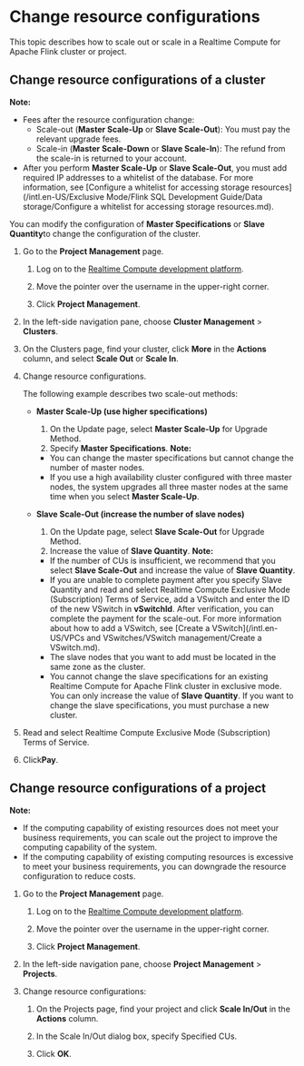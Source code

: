 # Change resource configurations

This topic describes how to scale out or scale in a Realtime Compute for Apache Flink cluster or project.

## Change resource configurations of a cluster

**Note:**

-   Fees after the resource configuration change:
    -   Scale-out \(**Master Scale-Up** or **Slave Scale-Out**\): You must pay the relevant upgrade fees.
    -   Scale-in \(**Master Scale-Down** or **Slave Scale-In**\): The refund from the scale-in is returned to your account.
-   After you perform **Master Scale-Up** or **Slave Scale-Out**, you must add required IP addresses to a whitelist of the database. For more information, see [Configure a whitelist for accessing storage resources](/intl.en-US/Exclusive Mode/Flink SQL Development Guide/Data storage/Configure a whitelist for accessing storage resources.md).

You can modify the configuration of **Master Specifications** or **Slave Quantity**to change the configuration of the cluster.

1.  Go to the **Project Management** page.

    1.  Log on to the [Realtime Compute development platform](https://stream-ap-southeast-3.console.aliyun.com).

    2.  Move the pointer over the username in the upper-right corner.

    3.  Click **Project Management**.

2.  In the left-side navigation pane, choose **Cluster Management** \> **Clusters**.

3.  On the Clusters page, find your cluster, click **More** in the **Actions** column, and select **Scale Out** or **Scale In**.

4.  Change resource configurations.

    The following example describes two scale-out methods:

    -   **Master Scale-Up \(use higher specifications\)**

        1.  On the Update page, select **Master Scale-Up** for Upgrade Method.
        2.  Specify **Master Specifications**.
        **Note:**

        -   You can change the master specifications but cannot change the number of master nodes.
        -   If you use a high availability cluster configured with three master nodes, the system upgrades all three master nodes at the same time when you select **Master Scale-Up**.
    -   **Slave Scale-Out \(increase the number of slave nodes\)**

        1.  On the Update page, select **Slave Scale-Out** for Upgrade Method.
        2.  Increase the value of **Slave Quantity**.
        **Note:**

        -   If the number of CUs is insufficient, we recommend that you select **Slave Scale-Out** and increase the value of **Slave Quantity**.
        -   If you are unable to complete payment after you specify Slave Quantity and read and select Realtime Compute Exclusive Mode \(Subscription\) Terms of Service, add a VSwitch and enter the ID of the new VSwitch in **vSwitchId**. After verification, you can complete the payment for the scale-out. For more information about how to add a VSwitch, see [Create a VSwitch](/intl.en-US/VPCs and VSwitches/VSwitch management/Create a VSwitch.md).
        -   The slave nodes that you want to add must be located in the same zone as the cluster.
        -   You cannot change the slave specifications for an existing Realtime Compute for Apache Flink cluster in exclusive mode. You can only increase the value of **Slave Quantity**. If you want to change the slave specifications, you must purchase a new cluster.
5.  Read and select Realtime Compute Exclusive Mode \(Subscription\) Terms of Service.

6.  Click**Pay**.


## Change resource configurations of a project

**Note:**

-   If the computing capability of existing resources does not meet your business requirements, you can scale out the project to improve the computing capability of the system.
-   If the computing capability of existing computing resources is excessive to meet your business requirements, you can downgrade the resource configuration to reduce costs.

1.  Go to the **Project Management** page.

    1.  Log on to the [Realtime Compute development platform](https://stream-ap-southeast-3.console.aliyun.com).

    2.  Move the pointer over the username in the upper-right corner.

    3.  Click **Project Management**.

2.  In the left-side navigation pane, choose **Project Management** \> **Projects**.

3.  Change resource configurations:

    1.  On the Projects page, find your project and click **Scale In/Out** in the **Actions** column.

    2.  In the Scale In/Out dialog box, specify Specified CUs.

    3.  Click **OK**.


